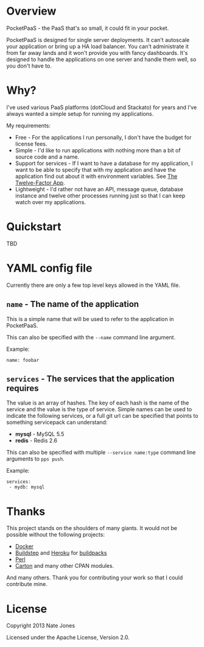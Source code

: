 # Overview

PocketPaaS - the PaaS that's so small, it could fit in your pocket.

PocketPaaS is designed for single server deployments.  It can't autoscale your
application or bring up a HA load balancer.  You can't administrate it from far
away lands and it won't provide you with fancy dashboards.  It's designed to
handle the applications on one server and handle them well, so you don't have
to.

# Why?

I've used various PaaS platforms (dotCloud and Stackato) for years and I've always wanted a simple setup for running my applications.

My requirements:

* Free - For the applications I run personally, I don't have the budget for license fees.
* Simple - I'd like to run applications with nothing more than a bit of source code and a name.
* Support for services - If I want to have a database for my application, I want to be able to specify that with my application and have the application find out about it with environment variables.  See [The Twelve-Factor App](http://12factor.net/).
* Lightweight - I'd rather not have an API, message queue, database instance and twelve other processes running just so that I can keep watch over my applications.

# Quickstart

TBD

# YAML config file

Currently there are only a few top level keys allowed in the YAML file.

## `name` - The name of the application

This is a simple name that will be used to refer to the application in
PocketPaaS.

This can also be specified with the `--name` command line argument.

Example:

```
name: foobar
```

## `services` - The services that the application requires

The value is an array of hashes.  The key of each hash is the name of the
service and the value is the type of service.  Simple names can be used to
indicate the following services, or a full git url can be specified that points
to something servicepack can understand:

* **mysql** - MySQL 5.5
* **redis** - Redis 2.6

This can also be specified with multiple `--service name:type` command line
arguments to `pps push`.

Example:

```
services:
 - mydb: mysql
```

# Thanks

This project stands on the shoulders of many giants.  It would not be possible without the following projects:

* [Docker](http://docker.io)
* [Buildstep](https://github.com/progrium/buildstep) and [Heroku](https://www.heroku.com/) for [buildpacks](https://devcenter.heroku.com/articles/buildpacks)
* [Perl](http://perl.org)
* [Carton](https://metacpan.org/module/Carton) and many other CPAN modules.

And many others.  Thank you for contributing your work so that I could contribute mine.

# License

Copyright 2013 Nate Jones

Licensed under the Apache License, Version 2.0.
